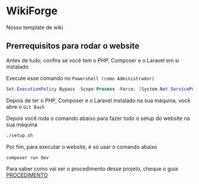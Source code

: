 # WikiForge

Nosso template de wiki

## Prerrequisitos para rodar o website

Antes de tudo, confira se você tem o PHP, Composer e o Laravel em si instalado

Execute esse comando no `Powershell (como Administrador)`
```powershell
Set-ExecutionPolicy Bypass -Scope Process -Force; [System.Net.ServicePointManager]::SecurityProtocol = [System.Net.ServicePointManager]::SecurityProtocol -bor 3072; iex ((New-Object System.Net.WebClient).DownloadString('https://php.new/install/windows/8.4'))
```

Depois de ter o PHP, Composer e o Laravel instalado na sua máquina, você abre o `Git Bash`

Depois você roda o comando abaixo para fazer todo o setup do website na sua máquina
```bash
./setup.sh
```

Por fim, para executar o website, é só usar o comando abaixo
```bash
composer run dev
```

Para saber como vai ser o procedimento desse projeto, cheque o guia [PROCEDIMENTO](https://github.com/marshfellow42/projeto-pp2/blob/main/PROCEDIMENTO.md)
